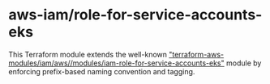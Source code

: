 # aws-iam/role-for-service-accounts-eks

This Terraform module extends the well-known 
["terraform-aws-modules/iam/aws//modules/iam-role-for-service-accounts-eks"](https://github.com/terraform-aws-modules/terraform-aws-iam/tree/v5.33.0/modules/iam-role-for-service-accounts-eks) 
module by enforcing prefix-based naming convention and tagging.
